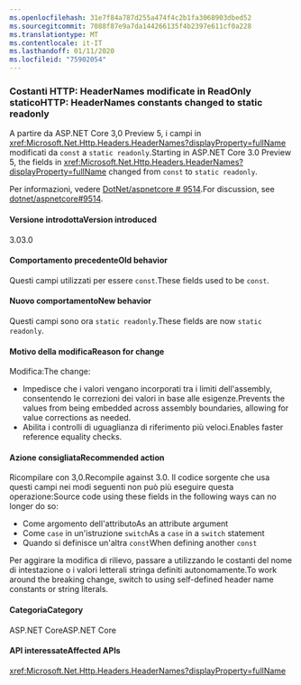 ```yaml
---
ms.openlocfilehash: 31e7f84a787d255a474f4c2b1fa3068903dbed52
ms.sourcegitcommit: 7088f87e9a7da144266135f4b2397e611cf0a228
ms.translationtype: MT
ms.contentlocale: it-IT
ms.lasthandoff: 01/11/2020
ms.locfileid: "75902054"
---
```

### <a name="http-headernames-constants-changed-to-static-readonly"></a><span data-ttu-id="26ab7-101">Costanti HTTP: HeaderNames modificate in ReadOnly statico</span><span class="sxs-lookup"><span data-stu-id="26ab7-101">HTTP: HeaderNames constants changed to static readonly</span></span>

<span data-ttu-id="26ab7-102">A partire da ASP.NET Core 3,0 Preview 5, i campi in <xref:Microsoft.Net.Http.Headers.HeaderNames?displayProperty=fullName> modificati da `const` a `static readonly`.</span><span class="sxs-lookup"><span data-stu-id="26ab7-102">Starting in ASP.NET Core 3.0 Preview 5, the fields in <xref:Microsoft.Net.Http.Headers.HeaderNames?displayProperty=fullName> changed from `const` to `static readonly`.</span></span>

<span data-ttu-id="26ab7-103">Per informazioni, vedere [DotNet/aspnetcore # 9514](https://github.com/dotnet/aspnetcore/issues/9514).</span><span class="sxs-lookup"><span data-stu-id="26ab7-103">For discussion, see [dotnet/aspnetcore#9514](https://github.com/dotnet/aspnetcore/issues/9514).</span></span>

#### <a name="version-introduced"></a><span data-ttu-id="26ab7-104">Versione introdotta</span><span class="sxs-lookup"><span data-stu-id="26ab7-104">Version introduced</span></span>

<span data-ttu-id="26ab7-105">3.0</span><span class="sxs-lookup"><span data-stu-id="26ab7-105">3.0</span></span>

#### <a name="old-behavior"></a><span data-ttu-id="26ab7-106">Comportamento precedente</span><span class="sxs-lookup"><span data-stu-id="26ab7-106">Old behavior</span></span>

<span data-ttu-id="26ab7-107">Questi campi utilizzati per essere `const`.</span><span class="sxs-lookup"><span data-stu-id="26ab7-107">These fields used to be `const`.</span></span>

#### <a name="new-behavior"></a><span data-ttu-id="26ab7-108">Nuovo comportamento</span><span class="sxs-lookup"><span data-stu-id="26ab7-108">New behavior</span></span>

<span data-ttu-id="26ab7-109">Questi campi sono ora `static readonly`.</span><span class="sxs-lookup"><span data-stu-id="26ab7-109">These fields are now `static readonly`.</span></span>

#### <a name="reason-for-change"></a><span data-ttu-id="26ab7-110">Motivo della modifica</span><span class="sxs-lookup"><span data-stu-id="26ab7-110">Reason for change</span></span>

<span data-ttu-id="26ab7-111">Modifica:</span><span class="sxs-lookup"><span data-stu-id="26ab7-111">The change:</span></span>

* <span data-ttu-id="26ab7-112">Impedisce che i valori vengano incorporati tra i limiti dell'assembly, consentendo le correzioni dei valori in base alle esigenze.</span><span class="sxs-lookup"><span data-stu-id="26ab7-112">Prevents the values from being embedded across assembly boundaries, allowing for value corrections as needed.</span></span>
* <span data-ttu-id="26ab7-113">Abilita i controlli di uguaglianza di riferimento più veloci.</span><span class="sxs-lookup"><span data-stu-id="26ab7-113">Enables faster reference equality checks.</span></span>

#### <a name="recommended-action"></a><span data-ttu-id="26ab7-114">Azione consigliata</span><span class="sxs-lookup"><span data-stu-id="26ab7-114">Recommended action</span></span>

<span data-ttu-id="26ab7-115">Ricompilare con 3,0.</span><span class="sxs-lookup"><span data-stu-id="26ab7-115">Recompile against 3.0.</span></span> <span data-ttu-id="26ab7-116">Il codice sorgente che usa questi campi nei modi seguenti non può più eseguire questa operazione:</span><span class="sxs-lookup"><span data-stu-id="26ab7-116">Source code using these fields in the following ways can no longer do so:</span></span>

* <span data-ttu-id="26ab7-117">Come argomento dell'attributo</span><span class="sxs-lookup"><span data-stu-id="26ab7-117">As an attribute argument</span></span>
* <span data-ttu-id="26ab7-118">Come `case` in un'istruzione `switch`</span><span class="sxs-lookup"><span data-stu-id="26ab7-118">As a `case` in a `switch` statement</span></span>
* <span data-ttu-id="26ab7-119">Quando si definisce un'altra `const`</span><span class="sxs-lookup"><span data-stu-id="26ab7-119">When defining another `const`</span></span>

<span data-ttu-id="26ab7-120">Per aggirare la modifica di rilievo, passare a utilizzando le costanti del nome di intestazione o i valori letterali stringa definiti autonomamente.</span><span class="sxs-lookup"><span data-stu-id="26ab7-120">To work around the breaking change, switch to using self-defined header name constants or string literals.</span></span>

#### <a name="category"></a><span data-ttu-id="26ab7-121">Categoria</span><span class="sxs-lookup"><span data-stu-id="26ab7-121">Category</span></span>

<span data-ttu-id="26ab7-122">ASP.NET Core</span><span class="sxs-lookup"><span data-stu-id="26ab7-122">ASP.NET Core</span></span>

#### <a name="affected-apis"></a><span data-ttu-id="26ab7-123">API interessate</span><span class="sxs-lookup"><span data-stu-id="26ab7-123">Affected APIs</span></span>

<xref:Microsoft.Net.Http.Headers.HeaderNames?displayProperty=fullName>

<!-- 

#### Affected APIs

`T:Microsoft.Net.Http.Headers.HeaderNames`

-->
